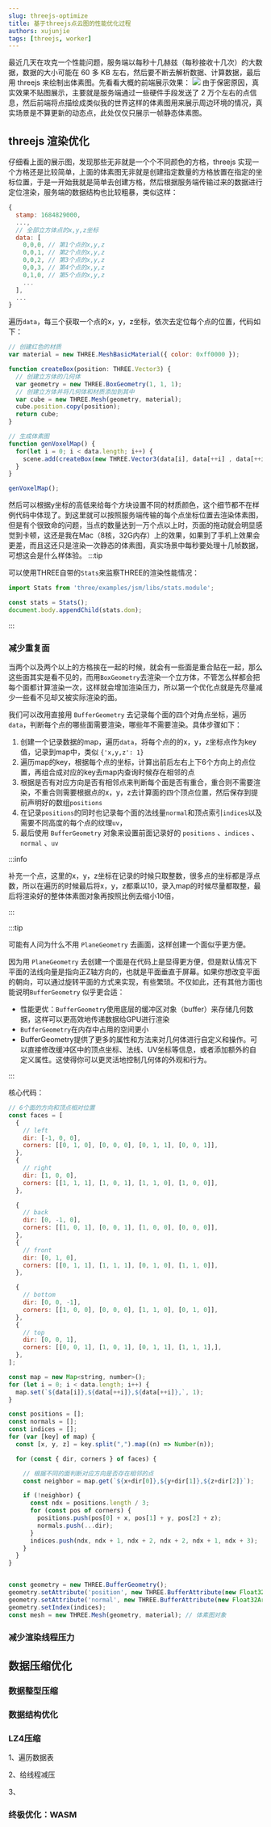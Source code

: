 ```yaml
---
slug: threejs-optimize
title: 基于threejs点云图的性能优化过程
authors: xujunjie
tags: [threejs, worker]
---
```


最近几天在攻克一个性能问题，服务端以每秒十几赫兹（每秒接收十几次）的大数据，数据的大小可能在 60 多 KB 左右，然后要不断去解析数据、计算数据，最后用 threejs 来绘制出体素图。先看看大概的前端展示效果：
![](/blogImg/2023-6-2/example.jpg)
由于保密原因，真实效果不贴图展示，主要就是服务端通过一些硬件手段发送了 2 万个左右的点信息，然后前端将点描绘成类似我的世界这样的体素图用来展示周边环境的情况，真实场景是不算更新的动态点，此处仅仅只展示一帧静态体素图。

<!--truncate-->

## threejs 渲染优化

仔细看上面的展示图，发现那些无非就是一个个不同颜色的方格，threejs 实现一个方格还是比较简单，上面的体素图无非就是创建指定数量的方格放置在指定的坐标位置，于是一开始我就是简单去创建方格，然后根据服务端传输过来的数据进行定位渲染，服务端的数据结构也比较粗暴，类似这样：
``` js
{
  stamp: 1684829000,
  ...,
  // 全部立方体点的x,y,z坐标
  data: [
    0,0,0, // 第1个点的x,y,z
    0,0,1, // 第2个点的x,y,z
    0,0,2, // 第3个点的x,y,z
    0,0,3, // 第4个点的x,y,z
    0,1,0, // 第5个点的x,y,z
    ...
  ],
  ...
}
```
遍历`data`，每三个获取一个点的x，y，z坐标，依次去定位每个点的位置，代码如下：
``` js
// 创建红色的材质
var material = new THREE.MeshBasicMaterial({ color: 0xff0000 });

function createBox(position: THREE.Vector3) {
  // 创建立方体的几何体
  var geometry = new THREE.BoxGeometry(1, 1, 1);
  // 创建立方体并将几何体和材质添加到其中
  var cube = new THREE.Mesh(geometry, material);
  cube.position.copy(position);
  return cube;
}

// 生成体素图
function genVoxelMap() {
  for(let i = 0; i < data.length; i++) {
    scene.add(createBox(new THREE.Vector3(data[i], data[++i] , data[++i])));
  }
}

genVoxelMap();
```

然后可以根据y坐标的高低来给每个方块设置不同的材质颜色，这个细节都不在样例代码中体现了。到这里就可以按照服务端传输的每个点坐标位置去渲染体素图，但是有个很致命的问题，当点的数量达到一万个点以上时，页面的拖动就会明显感觉到卡顿，这还是我在Mac（8核，32G内存）上的效果，如果到了手机上效果会更差，而且这还只是渲染一次静态的体素图，真实场景中每秒要处理十几帧数据，可想这会是什么样体验。
:::tip

可以使用THREE自带的`Stats`来监察THREE的渲染性能情况：
``` js
import Stats from 'three/examples/jsm/libs/stats.module';

const stats = Stats();
document.body.appendChild(stats.dom);
```
:::


### 减少重复面

当两个以及两个以上的方格挨在一起的时候，就会有一些面是重合贴在一起，那么这些面其实是看不见的，而用`BoxGeometry`去渲染一个立方体，不管怎么样都会把每个面都计算渲染一次，这样就会增加渲染压力，所以第一个优化点就是先尽量减少一些看不见却又被实际渲染的面。

我们可以改用直接用 `BufferGeometry` 去记录每个面的四个对角点坐标，遍历 `data`，判断每个点的哪些面需要渲染，哪些年不需要渲染。具体步骤如下：

1. 创建一个记录数据的map，遍历`data`，将每个点的的x，y，z坐标点作为key值，记录到map中，类似 `{'x,y,z': 1}`
2. 遍历map的key，根据每个点的坐标，计算出前后左右上下6个方向上的点位置，再组合成对应的key去map内查询时候存在相邻的点
3. 根据是否有对应方向是否有相邻点来判断每个面是否有重合，重合则不需要渲染，不重合则需要根据点的x，y，z去计算面的四个顶点位置，然后保存到提前声明好的数组`positions`
4. 在记录`positions`的同时也记录每个面的法线量`normal`和顶点索引`indices`以及需要不同高度的每个点的纹理`uv`，
5. 最后使用 `BufferGeometry` 对象来设置前面记录好的 `positions` 、`indices` 、`normal` 、`uv`

:::info

补充一个点，这里的x，y，z坐标在记录的时候只取整数，很多点的坐标都是浮点数，所以在遍历的时候最后将x，y，z都乘以10，录入map的时候尽量都取整，最后将渲染好的整体体素图对象再按照比例去缩小10倍，

:::

:::tip

可能有人问为什么不用 `PlaneGeometry` 去画面，这样创建一个面似乎更方便。

因为用 `PlaneGeometry` 去创建一个面是在代码上是显得更方便，但是默认情况下平面的法线向量是指向正Z轴方向的，也就是平面垂直于屏幕。如果你想改变平面的朝向，可以通过旋转平面的方式来实现，有些繁琐。不仅如此，还有其他方面也能说明`BufferGeometry` 似乎更合适：
- 性能更优：`BufferGeometry`使用底层的缓冲区对象（buffer）来存储几何数据，这样可以更高效地传递数据给GPU进行渲染
- `BufferGeometry`在内存中占用的空间更小
- BufferGeometry提供了更多的属性和方法来对几何体进行自定义和操作。可以直接修改缓冲区中的顶点坐标、法线、UV坐标等信息，或者添加额外的自定义属性。这使得你可以更灵活地控制几何体的外观和行为。

:::

核心代码：
``` js
// 6个面的方向和顶点相对位置
const faces = [
  {
    // left
    dir: [-1, 0, 0],
    corners: [[0, 1, 0], [0, 0, 0], [0, 1, 1], [0, 0, 1]],
  },
  {
    // right
    dir: [1, 0, 0],
    corners: [[1, 1, 1], [1, 0, 1], [1, 1, 0], [1, 0, 0]],
  },

  {
    // back
    dir: [0, -1, 0],
    corners: [[1, 0, 1], [0, 0, 1], [1, 0, 0], [0, 0, 0]],
  },
  {
    // front
    dir: [0, 1, 0],
    corners: [[0, 1, 1], [1, 1, 1], [0, 1, 0], [1, 1, 0]],
  },

  {
    // bottom
    dir: [0, 0, -1],
    corners: [[1, 0, 0], [0, 0, 0], [1, 1, 0], [0, 1, 0]],
  },
  {
    // top
    dir: [0, 0, 1],
    corners: [[0, 0, 1], [1, 0, 1], [0, 1, 1], [1, 1, 1],],
  },
];

const map = new Map<string, number>();
for (let i = 0; i < data.length; i++) {
  map.set(`${data[i]},${data[++i]},${data[++i]},`, 1);
}

const positions = [];
const normals = [];
const indices = [];
for (var [key] of map) {
  const [x, y, z] = key.split(",").map((n) => Number(n));

  for (const { dir, corners } of faces) {

    // 根据不同的面判断对应方向是否存在相邻的点
    const neighbor = map.get(`${x+dir[0]},${y+dir[1]},${z+dir[2]}`);

    if (!neighbor) {
      const ndx = positions.length / 3;
      for (const pos of corners) {
        positions.push(pos[0] + x, pos[1] + y, pos[2] + z);
        normals.push(...dir);
      }
      indices.push(ndx, ndx + 1, ndx + 2, ndx + 2, ndx + 1, ndx + 3);
    }
  }
}


const geometry = new THREE.BufferGeometry();
geometry.setAttribute('position', new THREE.BufferAttribute(new Float32Array(positions), 3));
geometry.setAttribute('normal', new THREE.BufferAttribute(new Float32Array(normals), 3));
geometry.setIndex(indices);
const mesh = new THREE.Mesh(geometry, material); // 体素图对象
```



### 减少渲染线程压力



## 数据压缩优化

### 数据整型压缩

### 数据结构优化

### LZ4压缩

1、遍历数据表

2、给线程减压

3、


### 终极优化：WASM
